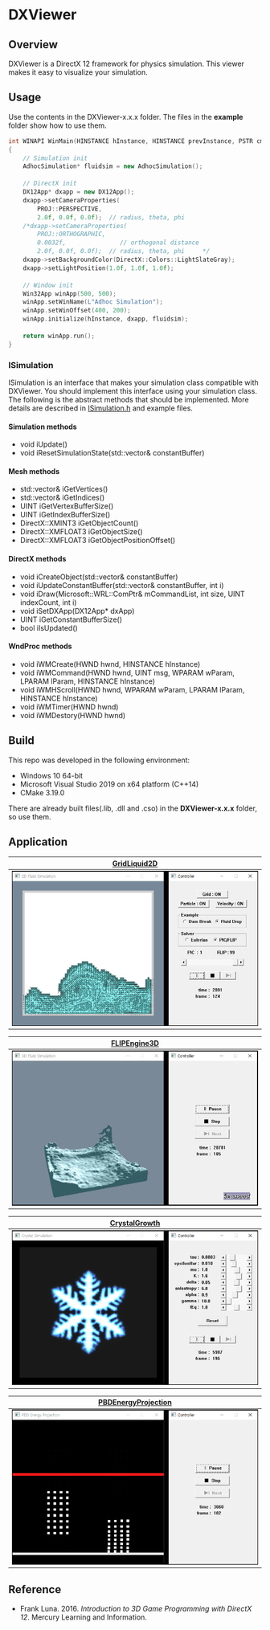 # DXViewer
## Overview
DXViewer is a DirectX 12 framework for physics simulation. This viewer makes it easy to visualize your simulation.

## Usage
Use the contents in the DXViewer-x.x.x folder. The files in the **example** folder show how to use them.

```c++
int WINAPI WinMain(HINSTANCE hInstance, HINSTANCE prevInstance, PSTR cmdLine, int showCmd)
{
    // Simulation init
    AdhocSimulation* fluidsim = new AdhocSimulation();

    // DirectX init
    DX12App* dxapp = new DX12App();
    dxapp->setCameraProperties(
        PROJ::PERSPECTIVE, 
        2.0f, 0.0f, 0.0f);  // radius, theta, phi
    /*dxapp->setCameraProperties(
        PROJ::ORTHOGRAPHIC,
        0.0032f,               // orthogonal distance
        2.0f, 0.0f, 0.0f);  // radius, theta, phi     */
    dxapp->setBackgroundColor(DirectX::Colors::LightSlateGray);
    dxapp->setLightPosition(1.0f, 1.0f, 1.0f);

    // Window init
    Win32App winApp(500, 500);
    winApp.setWinName(L"Adhoc Simulation");
    winApp.setWinOffset(400, 200);
    winApp.initialize(hInstance, dxapp, fluidsim);

    return winApp.run();
}
```

### ISimulation
ISimulation is an interface that makes your simulation class compatible with DXViewer. You should implement this interface using your simulation class. The following is the abstract methods that should be implemented. More details are described in <A href="https://github.com/jklee95/DXViewer/blob/master/DXViewer-3.1.0/include/ISimulation.h">ISimulation.h</A> and example files.

#### Simulation methods
* void iUpdate()
* void iResetSimulationState(std::vector<ConstantBuffer>& constantBuffer)

#### Mesh methods
* std::vector<Vertex>& iGetVertices()
* std::vector<unsigned int>& iGetIndices()
* UINT iGetVertexBufferSize()
* UINT iGetIndexBufferSize()
* DirectX::XMINT3 iGetObjectCount()
* DirectX::XMFLOAT3 iGetObjectSize()
* DirectX::XMFLOAT3 iGetObjectPositionOffset()
  
#### DirectX methods
* void iCreateObject(std::vector<ConstantBuffer>& constantBuffer)
* void iUpdateConstantBuffer(std::vector<ConstantBuffer>& constantBuffer, int i)
* void iDraw(Microsoft::WRL::ComPtr<ID3D12GraphicsCommandList>& mCommandList, int size, UINT indexCount, int i)
* void iSetDXApp(DX12App* dxApp)
* UINT iGetConstantBufferSize()
* bool iIsUpdated()

#### WndProc methods
* void iWMCreate(HWND hwnd, HINSTANCE hInstance)
* void iWMCommand(HWND hwnd, UINT msg, WPARAM wParam, LPARAM lParam, HINSTANCE hInstance)
* void iWMHScroll(HWND hwnd, WPARAM wParam, LPARAM lParam, HINSTANCE hInstance)
* void iWMTimer(HWND hwnd)
* void iWMDestory(HWND hwnd)

## Build
This repo was developed in the following environment:
* Windows 10 64-bit
* Microsoft Visual Studio 2019 on x64 platform (C++14)
* CMake 3.19.0

There are already built files(.lib, .dll and .cso) in the **DXViewer-x.x.x** folder, so use them.
  
## Application
|[GridLiquid2D](https://github.com/jklee95/GridLiquid2D)|
|:---:|
|<img src="docs/images/gridliquid2d.png" width="100%" height="100%">|

|[FLIPEngine3D](https://github.com/jklee95/FLIPEngine3D)|
|:---:|
|<img src="docs/images/flipengine3d.png" width="100%" height="100%">|
    
|[CrystalGrowth](https://github.com/jklee95/CrystalGrowth)|
|:---:|
|<img src="docs/images/crystalgrowth.png" width="100%" height="100%">|

|[PBDEnergyProjection](https://github.com/jklee95/PBDEnergyProjection)|
|:---:|
|<img src="docs/images/pbdenergyprojection.png" width="100%" height="100%">|
## Reference
* Frank Luna. 2016. _Introduction to 3D Game Programming with DirectX 12_. Mercury Learning and Information.
